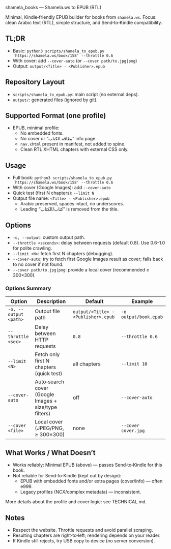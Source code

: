 shamela_books — Shamela.ws to EPUB (RTL)

Minimal, Kindle‑friendly EPUB builder for books from `shamela.ws`. Focus: clean Arabic text (RTL), simple structure, and Send‑to‑Kindle compatibility.

## TL;DR
- Basic: `python3 scripts/shamela_to_epub.py 'https://shamela.ws/book/158' --throttle 0.6`
- With cover: add `--cover-auto` (or `--cover path/to.jpg|png`)
- Output: `output/<Title> - <Publisher>.epub`

## Repository Layout
- `scripts/shamela_to_epub.py`: main script (no external deps).
- `output/`: generated files (ignored by git).

## Supported Format (one profile)
- EPUB, minimal profile:
  - No embedded fonts.
  - No cover or “بطاقة الكتاب” info page.
  - `nav.xhtml` present in manifest, not added to spine.
  - Clean RTL XHTML chapters with external CSS only.

## Usage
- Full book: `python3 scripts/shamela_to_epub.py 'https://shamela.ws/book/158' --throttle 0.6`
- With cover (Google Images): add `--cover-auto`
- Quick test (first N chapters): `--limit N`
- Output file name: `<Title> - <Publisher>.epub`
  - Arabic preserved, spaces intact, no underscores.
  - Leading “كتاب/الكتاب” is removed from the title.

## Options
- `-o, --output`: custom output path.
- `--throttle <seconds>`: delay between requests (default 0.8). Use 0.6–1.0 for polite crawling.
- `--limit <N>`: fetch first N chapters (debugging).
- `--cover-auto`: try to fetch first Google Images result as cover; falls back to no cover if not found.
- `--cover path/to.jpg|png`: provide a local cover (recommended ≥ 300×300).

### Options Summary

| Option | Description | Default | Example |
|---|---|---|---|
| `-o, --output <path>` | Output file path | `output/<Title> - <Publisher>.epub` | `-o output/book.epub` |
| `--throttle <sec>` | Delay between HTTP requests | `0.8` | `--throttle 0.6` |
| `--limit <N>` | Fetch only first N chapters (quick test) | all chapters | `--limit 10` |
| `--cover-auto` | Auto‑search cover (Google Images + size/type filters) | off | `--cover-auto` |
| `--cover <file>` | Local cover (JPEG/PNG, ≥ 300×300) | none | `--cover cover.jpg` |

## What Works / What Doesn’t
- Works reliably: Minimal EPUB (above) — passes Send‑to‑Kindle for this book.
- Not reliable for Send‑to‑Kindle (kept out by design):
  - EPUB with embedded fonts and/or extra pages (cover/info) — often e999.
  - Legacy profiles (NCX/complex metadata) — inconsistent.

More details about the profile and cover logic: see TECHNICAL.md.

## Notes
- Respect the website. Throttle requests and avoid parallel scraping.
- Resulting chapters are right‑to‑left; rendering depends on your reader.
- If Kindle still rejects, try USB copy to device (no server conversion).
